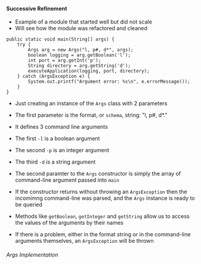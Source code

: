 #### Successive Refinement

- Example of a module that started well but did not scale
- Will see how the module was refactored and cleaned

```
public static void main(String[] args) {
    try {
        Args arg = new Args("l, p#, d*", args);
        boolean logging = arg.getBoolean('l');
        int port = arg.getInt('p');
        String directory = arg.getString('d');
        executeApplication(logging, port, directory);
    } catch (ArgsException e) {
        System.out.printf("Argument error: %s\n", e.errorMessage());
    }
}
```

- Just creating an instance of the `Args` class with 2 parameters
- The first parameter is the format, or `schema`, string: "l, p#, d*."
- It defines 3 command line arguments
- The first `-l` is a boolean argument
- The second `-p` is an integer argument
- The third `-d` is a string argument
- The second paramter to the `Args` constructor is simply the array of command-line argument passed into `main`

- If the constructor returns without throwing an `ArgsException` then the incomimng command-line was parsed, and the `Args` instance is ready to be queried
- Methods like `getBoolean`, `getInteger` and `getString` allow us to access the values of the arguments by their names
- If there is a problem, either in the format string or in the command-line arguments themselves, an `ArgsException` will be thrown

###### Args Implementation

```
